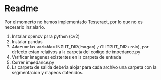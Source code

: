 # Readme

Por el momento no hemos implementado Tesseract, por lo que no es necesario instalarlo.

1. Instalar opencv para python (cv2)
2. Instalar pandas
3. Adecuar las variables INPUT_DIR(images) y OUTPUT_DIR (.rois), por defecto estan relativos a la carpeta del codigo de impedance.py
4. Verificar imagenes existentes en la carpeta de entrada
5. Correr impedance.py
6. La carpeta de salida deberia alojar para cada archivo una carpeta con la segmentacion y mapeos obtenidos.

